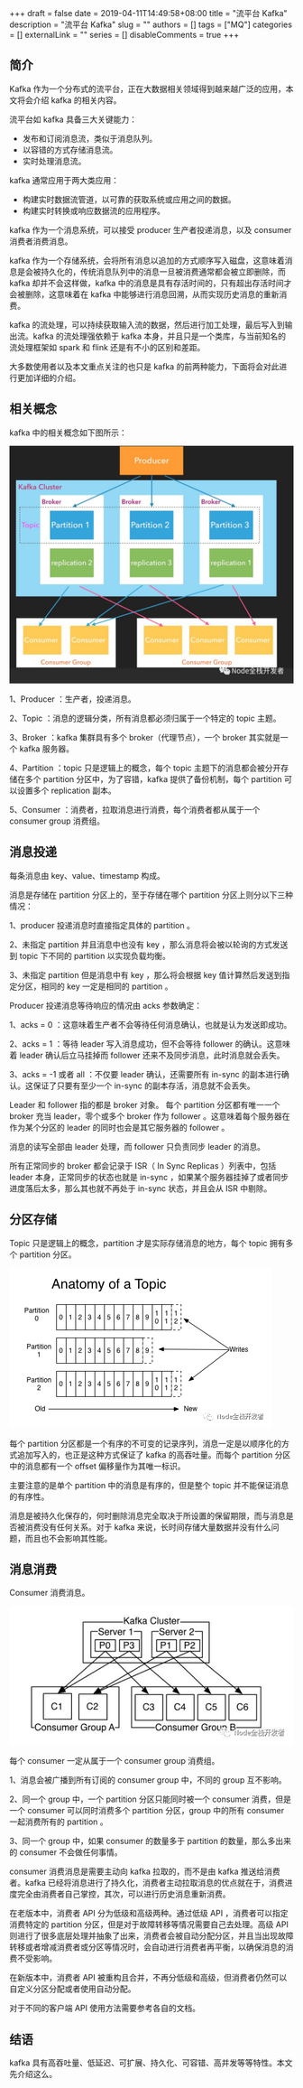 +++
draft = false
date = 2019-04-11T14:49:58+08:00
title = "流平台 Kafka"
description = "流平台 Kafka"
slug = ""
authors = []
tags = ["MQ"]
categories = []
externalLink = ""
series = []
disableComments = true
+++

## 简介

Kafka 作为一个分布式的流平台，正在大数据相关领域得到越来越广泛的应用，本文将会介绍 kafka 的相关内容。


流平台如 kafka 具备三大关键能力：

- 发布和订阅消息流，类似于消息队列。
- 以容错的方式存储消息流。
- 实时处理消息流。

kafka 通常应用于两大类应用：

- 构建实时数据流管道，以可靠的获取系统或应用之间的数据。
- 构建实时转换或响应数据流的应用程序。


kafka 作为一个消息系统，可以接受 producer 生产者投递消息，以及 consumer 消费者消费消息。

kafka 作为一个存储系统，会将所有消息以追加的方式顺序写入磁盘，这意味着消息是会被持久化的，传统消息队列中的消息一旦被消费通常都会被立即删除，而 kafka 却并不会这样做，kafka 中的消息是具有存活时间的，只有超出存活时间才会被删除，这意味着在 kafka 中能够进行消息回溯，从而实现历史消息的重新消费。

kafka 的流处理，可以持续获取输入流的数据，然后进行加工处理，最后写入到输出流。kafka 的流处理强依赖于 kafka 本身，并且只是一个类库，与当前知名的流处理框架如 spark 和 flink 还是有不小的区别和差距。

大多数使用者以及本文重点关注的也只是 kafka 的前两种能力，下面将会对此进行更加详细的介绍。


## 相关概念

kafka 中的相关概念如下图所示：

![](/images/middleware/kafka1.jpeg)


1、Producer ：生产者，投递消息。

2、Topic ：消息的逻辑分类，所有消息都必须归属于一个特定的 topic 主题。

3、Broker ：kafka 集群具有多个 broker（代理节点），一个 broker 其实就是一个 kafka 服务器。

4、Partition ：topic 只是逻辑上的概念，每个 topic 主题下的消息都会被分开存储在多个 partition 分区中，为了容错，kafka 提供了备份机制，每个 partition 可以设置多个 replication 副本。

5、Consumer ：消费者，拉取消息进行消费，每个消费者都从属于一个 consumer group 消费组。


## 消息投递

每条消息由 key、value、timestamp 构成。

消息是存储在 partition 分区上的，至于存储在哪个 partition 分区上则分以下三种情况：

1、producer 投递消息时直接指定具体的 partition 。

2、未指定 partition 并且消息中也没有 key ，那么消息将会被以轮询的方式发送到 topic 下不同的 partition 以实现负载均衡。

3、未指定 partition 但是消息中有 key ，那么将会根据 key 值计算然后发送到指定分区，相同的 key 一定是相同的 partition 。


Producer 投递消息等待响应的情况由 acks 参数确定：

1、acks = 0 ：这意味着生产者不会等待任何消息确认，也就是认为发送即成功。

2、acks = 1 ：等待 leader 写入消息成功，但不会等待 follower 的确认。这意味着 leader 确认后立马挂掉而 follower 还来不及同步消息，此时消息就会丢失。

3、acks = -1 或者 all ：不仅要 leader 确认，还需要所有 in-sync 的副本进行确认。这保证了只要有至少一个 in-sync 的副本存活，消息就不会丢失。


Leader 和 follower 指的都是 broker 对象。
每个 partition 分区都有唯一一个 broker 充当 leader，零个或多个 broker 作为 follower 。这意味着每个服务器在作为某个分区的 leader 的同时也会是其它服务器的 follower 。

消息的读写全部由 leader 处理，而 follower 只负责同步 leader 的消息。

所有正常同步的 broker 都会记录于 ISR（ In Sync Replicas ）列表中，包括 leader 本身，正常同步的状态也就是 in-sync ，如果某个服务器挂掉了或者同步进度落后太多，那么其也就不再处于 in-sync 状态，并且会从 ISR 中剔除。


## 分区存储

Topic 只是逻辑上的概念，partition 才是实际存储消息的地方，每个 topic 拥有多个 partition 分区。

![](/images/middleware/kafka2.png)

每个 partition 分区都是一个有序的不可变的记录序列，消息一定是以顺序化的方式追加写入的，也正是这种方式保证了 kafka 的高吞吐量。而每个 partition 分区中的消息都有一个 offset 偏移量作为其唯一标识。

主要注意的是单个 partition 中的消息是有序的，但是整个 topic 并不能保证消息的有序性。

消息是被持久化保存的，何时删除消息完全取决于所设置的保留期限，而与消息是否被消费没有任何关系。对于 kafka 来说，长时间存储大量数据并没有什么问题，而且也不会影响其性能。


## 消息消费

Consumer 消费消息。

![](/images/middleware/kafka3.jpeg)

每个 consumer 一定从属于一个 consumer group 消费组。

1、消息会被广播到所有订阅的 consumer group 中，不同的 group 互不影响。

2、同一个 group 中，一个 partition 分区只能同时被一个 consumer 消费，但是一个 consumer 可以同时消费多个 partition 分区，group 中的所有 consumer 一起消费所有的 partition 。

3、同一个 group 中，如果 consumer 的数量多于 partition 的数量，那么多出来的 consumer 不会做任何事情。


consumer 消费消息是需要主动向 kafka 拉取的，而不是由 kafka 推送给消费者。kafka 已经将消息进行了持久化，消费者主动拉取消息的优点就在于，消费进度完全由消费者自己掌控，其次，可以进行历史消息重新消费。

在老版本中，消费者 API 分为低级和高级两种。通过低级 API ，消费者可以指定消费特定的 partition 分区，但是对于故障转移等情况需要自己去处理。高级 API 则进行了很多底层处理并抽象了出来，消费者会被自动分配分区，并且当出现故障转移或者增减消费者或分区等情况时，会自动进行消费者再平衡，以确保消息的消费不受影响。

在新版本中，消费者 API 被重构且合并，不再分低级和高级，但消费者仍然可以自定义分区分配或者使用自动分配。

对于不同的客户端 API 使用方法需要参考各自的文档。


## 结语

kafka 具有高吞吐量、低延迟、可扩展、持久化、可容错、高并发等等特性。本文先介绍这么。